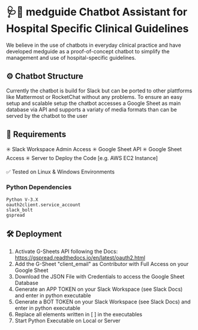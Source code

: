 # 🩺🤖 medguide Chatbot Assistant for Hospital Specific Clinical Guidelines

We believe in the use of chatbots in everyday clinical practice and have developed medguide as a proof-of-concept chatbot to simplify the management and use of hospital-specific guidelines.

## ⚙️ Chatbot Structure

Currently the chatbot is build for Slack but can be ported to other plattforms like Mattermost or RocketChat without any problems. 
To ensure an easy setup and scalable setup the chatbot accesses a Google Sheet as main database via API and supports a variaty of media formats than can be served by the chatbot to the user


## 🧾 Requirements
✳️ Slack Workspace Admin Access
✳️ Google Sheet API
✳️ Google Sheet Access
✳️ Server to Deploy the Code [e.g. AWS EC2 Instance]

✅ Tested on Linux & Windows Environments

### Python Dependencies
	Python V-3.X
	oauth2client.service_account
	slack_bolt
	gspread



## 🛠️ Deployment
1. Activate G-Sheets API following the Docs: https://gspread.readthedocs.io/en/latest/oauth2.html
2. Add the G-Sheet "client_email" as Contributor with Full Access on your Google Sheet
3. Download the JSON File with Credentials to access the Google Sheet Database
4. Generate an APP TOKEN on your Slack Workspace (see Slack Docs) and enter in python executable
5. Generate a BOT TOKEN on your Slack Workspace (see Slack Docs) and enter in python executable
6. Replace all elements written in [  ] in the executables
7. Start Python Executable on Local or Server
